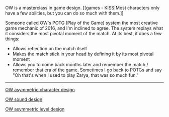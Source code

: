 OW is a masterclass in game design. [[games - KISS|Most characters only have a few abilities, but you can do so much with them.]]

Someone called OW's POTG (Play of the Game) system the most creative game mechanic of 2016, and I'm inclined to agree. The system replays what it considers the most pivotal moment of the match. At its best, it does a few things:

 - Allows reflection on the match itself
 - Makes the match stick in your head by defining it by its most pivotal moment
 - Allows you to come back months later and remember the match / remember that era of the game. Sometimes I go back to POTGs and say "Oh that's when I used to play Zarya, that was so much fun."

--------

[OW asymmetric character design](https://www.youtube.com/watch?v=NEpeGSFQ1tM)

[OW sound design](https://www.youtube.com/watch?v=0mCdd-6Bxo4)

[OW asymmetric level design](https://www.youtube.com/watch?v=4DynhzEQtog)
